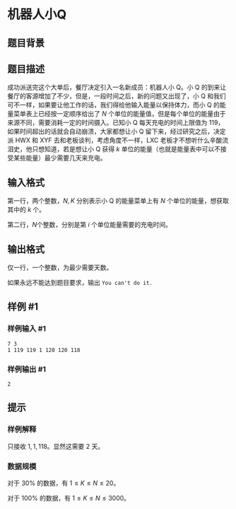 # 机器人小Q

## 题目背景



## 题目描述

成功派送完这个大单后，餐厅决定引入一名新成员：机器人小 Q。小 Q 的到来让餐厅的客源增加了不少，但是，一段时间之后，新的问题又出现了，小 Q 和我们可不一样，如果要让他工作的话，我们得给他输入能量以保持体力，而小 Q 的能量菜单表上已经按一定顺序给出了 $N$ 个单位的能量值，但是每个单位的能量由于来源不同，需要消耗一定的时间摄入。已知小 Q 每天充电的时间上限值为 $119$，如果时间超出的话就会自动崩溃，大家都想让小 Q 留下来，经过研究之后，决定派 HWX 和 XYF 去和老板谈判，考虑角度不一样，LXC 老板才不想听什么辛酸流泪史，他只想知道，若是想让小 Q 获得 $k$ 单位的能量（也就是能量表中可以不接受某些能量）最少需要几天来充电。

## 输入格式

第一行，两个整数，$N,K$ 分别表示小 Q 的能量菜单上有 $N$ 个单位的能量，想获取其中的 $k$ 个。

第二行，$N$个整数，分别是第 $i$ 个单位能量需要的充电时间。

## 输出格式

仅一行，一个整数，为最少需要天数。

如果永远不能达到题目要求，输出 `You can't do it.`

## 样例 #1

### 样例输入 #1
```
7 3
1 119 119 1 120 120 118
```

### 样例输出 #1

```
2
```

## 提示

### 样例解释

只接收 $1,1,118$。显然这需要 $2$ 天。

### 数据规模

对于 $30\%$ 的数据，有 $1\le K\le N\le 20$。

对于 $100\%$ 的数据，有 $1\le K\le N\le 3000$。
